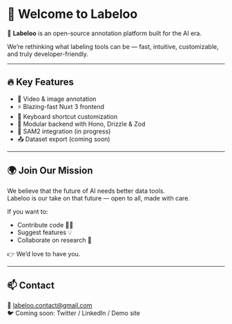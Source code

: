 # 👋 Welcome to Labeloo

🚀 **Labeloo** is an open-source annotation platform built for the AI era.

We’re rethinking what labeling tools can be — fast, intuitive, customizable, and truly developer-friendly.

---

## 🔥 Key Features

- 🎥 Video & image annotation
- ⚡ Blazing-fast Nuxt 3 frontend
- 🧠 Keyboard shortcut customization
- 🧩 Modular backend with Hono, Drizzle & Zod
- 🧪 SAM2 integration (in progress)
- 📤 Dataset export (coming soon)

---

## 🌍 Join Our Mission

We believe that the future of AI needs better data tools.  
Labeloo is our take on that future — open to all, made with care.

If you want to:

- Contribute code 🧑‍💻
- Suggest features 💡
- Collaborate on research 🤝

👉 We’d love to have you.

---

## 📫 Contact

📧 labeloo.contact@gmail.com  
🐦 Coming soon: Twitter / LinkedIn / Demo site

